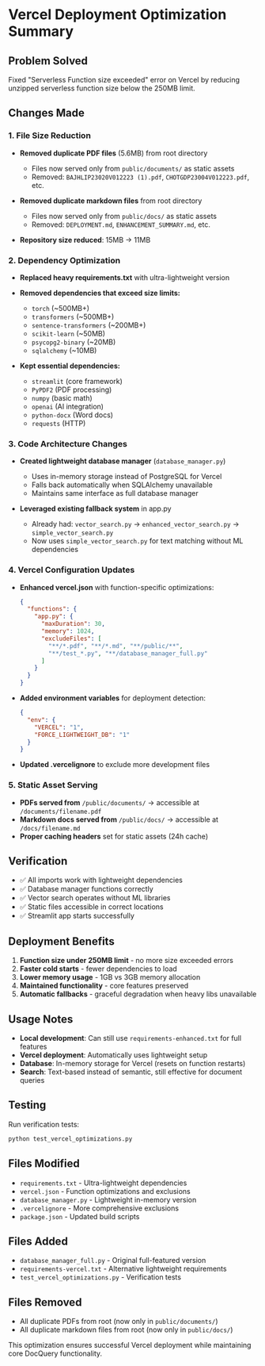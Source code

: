 # Vercel Deployment Optimization Summary

## Problem Solved
Fixed "Serverless Function size exceeded" error on Vercel by reducing unzipped serverless function size below the 250MB limit.

## Changes Made

### 1. File Size Reduction
- **Removed duplicate PDF files** (5.6MB) from root directory
  - Files now served only from `public/documents/` as static assets
  - Removed: `BAJHLIP23020V012223 (1).pdf`, `CHOTGDP23004V012223.pdf`, etc.
  
- **Removed duplicate markdown files** from root directory
  - Files now served only from `public/docs/` as static assets  
  - Removed: `DEPLOYMENT.md`, `ENHANCEMENT_SUMMARY.md`, etc.

- **Repository size reduced**: 15MB → 11MB

### 2. Dependency Optimization
- **Replaced heavy requirements.txt** with ultra-lightweight version
- **Removed dependencies that exceed size limits:**
  - `torch` (~500MB+)
  - `transformers` (~500MB+) 
  - `sentence-transformers` (~200MB+)
  - `scikit-learn` (~50MB)
  - `psycopg2-binary` (~20MB)
  - `sqlalchemy` (~10MB)

- **Kept essential dependencies:**
  - `streamlit` (core framework)
  - `PyPDF2` (PDF processing)
  - `numpy` (basic math)
  - `openai` (AI integration)
  - `python-docx` (Word docs)
  - `requests` (HTTP)

### 3. Code Architecture Changes
- **Created lightweight database manager** (`database_manager.py`)
  - Uses in-memory storage instead of PostgreSQL for Vercel
  - Falls back automatically when SQLAlchemy unavailable
  - Maintains same interface as full database manager

- **Leveraged existing fallback system** in app.py
  - Already had: `vector_search.py` → `enhanced_vector_search.py` → `simple_vector_search.py`
  - Now uses `simple_vector_search.py` for text matching without ML dependencies

### 4. Vercel Configuration Updates
- **Enhanced vercel.json** with function-specific optimizations:
  ```json
  {
    "functions": {
      "app.py": {
        "maxDuration": 30,
        "memory": 1024,
        "excludeFiles": [
          "**/*.pdf", "**/*.md", "**/public/**",
          "**/test_*.py", "**/database_manager_full.py"
        ]
      }
    }
  }
  ```

- **Added environment variables** for deployment detection:
  ```json
  {
    "env": {
      "VERCEL": "1",
      "FORCE_LIGHTWEIGHT_DB": "1"
    }
  }
  ```

- **Updated .vercelignore** to exclude more development files

### 5. Static Asset Serving
- **PDFs served from** `/public/documents/` → accessible at `/documents/filename.pdf`
- **Markdown docs served from** `/public/docs/` → accessible at `/docs/filename.md`
- **Proper caching headers** set for static assets (24h cache)

## Verification
- ✅ All imports work with lightweight dependencies
- ✅ Database manager functions correctly
- ✅ Vector search operates without ML libraries
- ✅ Static files accessible in correct locations
- ✅ Streamlit app starts successfully

## Deployment Benefits
1. **Function size under 250MB limit** - no more size exceeded errors
2. **Faster cold starts** - fewer dependencies to load
3. **Lower memory usage** - 1GB vs 3GB memory allocation
4. **Maintained functionality** - core features preserved
5. **Automatic fallbacks** - graceful degradation when heavy libs unavailable

## Usage Notes
- **Local development**: Can still use `requirements-enhanced.txt` for full features
- **Vercel deployment**: Automatically uses lightweight setup
- **Database**: In-memory storage for Vercel (resets on function restarts)
- **Search**: Text-based instead of semantic, still effective for document queries

## Testing
Run verification tests:
```bash
python test_vercel_optimizations.py
```

## Files Modified
- `requirements.txt` - Ultra-lightweight dependencies
- `vercel.json` - Function optimizations and exclusions  
- `database_manager.py` - Lightweight in-memory version
- `.vercelignore` - More comprehensive exclusions
- `package.json` - Updated build scripts

## Files Added
- `database_manager_full.py` - Original full-featured version
- `requirements-vercel.txt` - Alternative lightweight requirements
- `test_vercel_optimizations.py` - Verification tests

## Files Removed
- All duplicate PDFs from root (now only in `public/documents/`)
- All duplicate markdown files from root (now only in `public/docs/`)

This optimization ensures successful Vercel deployment while maintaining core DocQuery functionality.